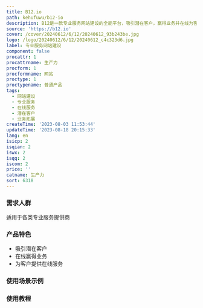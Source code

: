 ```yaml
---
title: B12.io
path: kehufuwu/b12-io
description: B12是一款专业服务网站建设的全能平台，吸引潜在客户，赢得业务并在线为客户提供服务。免费建设您的网站。
source: 'https://b12.io'
cover: /cover/20240612/6/12/20240612_93b243be.jpg
logo: /logo/20240612/6/12/20240612_c4c323d6.jpg
label: 专业服务网站建设
component: false
procattr: 1
procattrname: 生产力
procform: 1
procformname: 网站
proctype: 1
proctypename: 普通产品
tags:
  - 网站建设
  - 专业服务
  - 在线服务
  - 潜在客户
  - 业务拓展
createTime: '2023-08-03 11:53:44'
updateTime: '2023-08-18 20:15:33'
lang: en
isicp: 2
isqian: 2
iswx: 2
isqq: 2
iscom: 2
price: ''
catname: 生产力
sort: 6318
---
```




### 需求人群
适用于各类专业服务提供商

### 产品特色
- 吸引潜在客户
- 在线赢得业务
- 为客户提供在线服务

### 使用场景示例


### 使用教程


  
